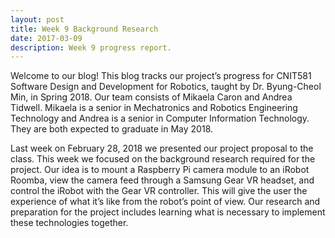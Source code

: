 ```yaml
---
layout: post
title: Week 9 Background Research
date: 2017-03-09
description: Week 9 progress report.
---
```

Welcome to our blog! This blog tracks our project’s progress for CNIT581 Software Design and Development for Robotics, taught by Dr. Byung-Cheol Min, in Spring 2018. Our team consists of Mikaela Caron and Andrea Tidwell. Mikaela is a senior in Mechatronics and Robotics Engineering Technology and Andrea is a senior in Computer Information Technology. They are both expected to graduate in May 2018.

Last week on February 28, 2018 we presented our project proposal to the class. This week we focused on the background research required for the project. Our idea is to mount a Raspberry Pi camera module to an iRobot Roomba, view the camera feed through a Samsung Gear VR headset, and control the iRobot with the Gear VR controller. This will give the user the experience of what it’s like from the robot’s point of view. Our research and preparation for the project includes learning what is necessary to implement these technologies together.
